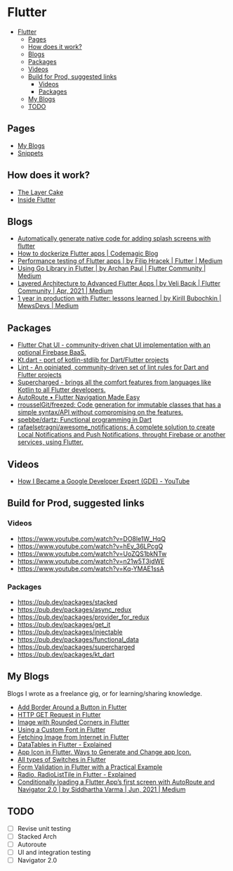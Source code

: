 # Flutter

- [Flutter](#flutter)
  - [Pages](#pages)
  - [How does it work?](#how-does-it-work)
  - [Blogs](#blogs)
  - [Packages](#packages)
  - [Videos](#videos)
  - [Build for Prod, suggested links](#build-for-prod-suggested-links)
    - [Videos](#videos-1)
    - [Packages](#packages-1)
  - [My Blogs](#my-blogs)
  - [TODO](#todo)

## Pages
- [My Blogs](./My%20Blogs.md)
- [Snippets](./snippets.md)

## How does it work?
- [The Layer Cake](https://medium.com/flutter-community/the-layer-cake-widgets-elements-renderobjects-7644c3142401)
- [Inside Flutter](https://flutter.dev/docs/resources/inside-flutter)

## Blogs
- [Automatically generate native code for adding splash screens with flutter](https://flutterawesome.com/automatically-generate-native-code-for-adding-splash-screens-with-flutter/)
- [How to dockerize Flutter apps | Codemagic Blog](https://blog.codemagic.io/how-to-dockerize-flutter-apps/)
- [Performance testing of Flutter apps | by Filip Hracek | Flutter | Medium](https://medium.com/flutter/performance-testing-of-flutter-apps-df7669bb7df7)
- [Using Go Library in Flutter | by Archan Paul | Flutter Community | Medium](https://medium.com/flutter-community/using-go-library-in-flutter-a04e3496aa05)
- [Layered Architecture to Advanced Flutter Apps | by Veli Bacık | Flutter Community | Apr, 2021 | Medium](https://medium.com/flutter-community/layered-architecture-to-advanced-flutter-apps-d8d4db2bd1c7)
- [1 year in production with Flutter: lessons learned | by Kirill Bubochkin | MewsDevs | Medium](https://medium.com/mews-devs/1-year-in-production-with-flutter-lessons-learned-5de86723c5df)

## Packages
- [Flutter Chat UI - community-driven chat UI implementation with an optional Firebase BaaS.](https://github.com/flyerhq/flutter_chat_ui)
- [Kt.dart - port of kotlin-stdlib for Dart/Flutter projects](https://pub.dev/packages/kt_dart)
- [Lint - An opiniated, community-driven set of lint rules for Dart and Flutter projects](https://pub.dev/packages/lint)
- [Supercharged - brings all the comfort features from languages like Kotlin to all Flutter developers.](https://pub.dev/packages/supercharged)
- [AutoRoute • Flutter Navigation Made Easy](https://autoroute.vercel.app/introduction)
- [rrousselGit/freezed: Code generation for immutable classes that has a simple syntax/API without compromising on the features.](https://github.com/rrousselGit/freezed)
- [spebbe/dartz: Functional programming in Dart](https://github.com/spebbe/dartz)
- [rafaelsetragni/awesome_notifications: A complete solution to create Local Notifications and Push Notifications, throught Firebase or another services, using Flutter.](https://github.com/rafaelsetragni/awesome_notifications)

## Videos
- [How I Became a Google Developer Expert (GDE) - YouTube](https://www.youtube.com/watch?v=gIitRv_NfJc)

## Build for Prod, suggested links

### Videos
- https://www.youtube.com/watch?v=DO8le1W_HqQ
- https://www.youtube.com/watch?v=hEy_36LPcgQ
- https://www.youtube.com/watch?v=UoZQS1bkNTw
- https://www.youtube.com/watch?v=n21w5T3jdWE
- https://www.youtube.com/watch?v=Kq-YMAE1ssA

### Packages
- https://pub.dev/packages/stacked
- https://pub.dev/packages/async_redux
- https://pub.dev/packages/provider_for_redux
- https://pub.dev/packages/get_it
- https://pub.dev/packages/injectable
- https://pub.dev/packages/functional_data
- https://pub.dev/packages/supercharged
- https://pub.dev/packages/kt_dart

## My Blogs
Blogs I wrote as a freelance gig, or for learning/sharing knowledge.

- [Add Border Around a Button in Flutter](https://www.appsdeveloperblog.com/add-border-around-a-button-in-flutter/)
- [HTTP GET Request in Flutter](https://www.appsdeveloperblog.com/http-get-request-in-flutter/)
- [Image with Rounded Corners in Flutter](https://www.appsdeveloperblog.com/image-with-rounded-corners-in-flutter/)
- [Using a Custom Font in Flutter ](https://www.appsdeveloperblog.com/using-a-custom-font-in-flutter/)
- [Fetching Image from Internet in Flutter ](https://www.appsdeveloperblog.com/fetching-image-from-internet-in-flutter/)
- [DataTables in Flutter - Explained ](https://www.appsdeveloperblog.com/datatable-in-flutter-explained/)
- [App Icon in Flutter. Ways to Generate and Change app Icon. ](https://www.appsdeveloperblog.com/app-icon-in-flutter/)
- [All types of Switches in Flutter ](https://www.appsdeveloperblog.com/all-types-of-switches-in-flutter/)
- [Form Validation in Flutter with a Practical Example ](https://www.appsdeveloperblog.com/form-validation-in-flutter-with-a-practical-example/)
- [Radio, RadioListTile in Flutter - Explained ](https://www.appsdeveloperblog.com/radio-radiolisttile-in-flutter-explained/)
- [Conditionally loading a Flutter App’s first screen with AutoRoute and Navigator 2.0 | by Siddhartha Varma | Jun, 2021 | Medium](https://siddharthav.medium.com/conditionally-loading-a-flutter-apps-first-screen-with-autoroute-and-navigator-2-0-823f850e317e)


## TODO

- [ ] Revise unit testing
- [ ] Stacked Arch
- [ ] Autoroute
- [ ] UI and integration testing
- [ ] Navigator 2.0